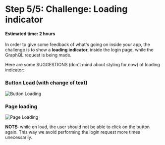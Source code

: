 # Step 5/5: Challenge: Loading indicator
#### Estimated time: 2 hours

In order to give some feedback of what's going on inside your app, the challenge is to show a **loading indicator**, inside the login page, while the GraphQL request is being made.

Here are some SUGGESTIONS (don't mind about styling for now) of loading indicator:

### Button Load (with change of text)

![Button Loading](https://raw.githubusercontent.com/indigotech/taq-github-bot/master/images/load-button.jpg)

### Page loading

![Page Loading](https://raw.githubusercontent.com/indigotech/taq-github-bot/master/images/load-screen.jpg)

**NOTE:** while on load, the user should not be able to click on the button again. This way we avoid performing the login request more times unecessarily.
